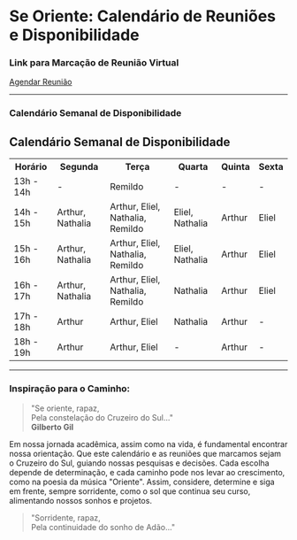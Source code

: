 # Se Oriente: Calendário de Reuniões e Disponibilidade

### Link para Marcação de Reunião Virtual
[Agendar Reunião](https://calendly.com/miguel-oliveira-jr/meet)

---

### Calendário Semanal de Disponibilidade

## Calendário Semanal de Disponibilidade

<table>
  <tr>
    <th>Horário</th>
    <th>Segunda</th>
    <th>Terça</th>
    <th>Quarta</th>
    <th>Quinta</th>
    <th>Sexta</th>
  </tr>
  <tr>
    <td>13h - 14h</td>
    <td>-</td>
    <td>Remildo</td>
    <td>-</td>
    <td>-</td>
    <td>-</td>
  </tr>
  <tr>
    <td>14h - 15h</td>
    <td>Arthur, Nathalia</td>
    <td>Arthur, Eliel, Nathalia, Remildo</td>
    <td>Eliel, Nathalia</td>
    <td>Arthur</td>
    <td>Eliel</td>
  </tr>
  <tr>
    <td>15h - 16h</td>
    <td>Arthur, Nathalia</td>
    <td>Arthur, Eliel, Nathalia, Remildo</td>
    <td>Eliel, Nathalia</td>
    <td>Arthur</td>
    <td>Eliel</td>
  </tr>
  <tr>
    <td>16h - 17h</td>
    <td>Arthur, Nathalia</td>
    <td>Arthur, Eliel, Nathalia, Remildo</td>
    <td>Nathalia</td>
    <td>Arthur</td>
    <td>Eliel</td>
  </tr>
  <tr>
    <td>17h - 18h</td>
    <td>Arthur</td>
    <td>Arthur, Eliel</td>
    <td>Nathalia</td>
    <td>Arthur</td>
    <td>-</td>
  </tr>
  <tr>
    <td>18h - 19h</td>
    <td>Arthur</td>
    <td>Arthur, Eliel</td>
    <td>-</td>
    <td>Arthur</td>
    <td>-</td>
  </tr>
</table>

---

### Inspiração para o Caminho:

> "Se oriente, rapaz,  
> Pela constelação do Cruzeiro do Sul..."  
> **Gilberto Gil**

Em nossa jornada acadêmica, assim como na vida, é fundamental encontrar nossa orientação. Que este calendário e as reuniões que marcamos sejam o Cruzeiro do Sul, guiando nossas pesquisas e decisões. Cada escolha depende de determinação, e cada caminho pode nos levar ao crescimento, como na poesia da música "Oriente". Assim, considere, determine e siga em frente, sempre sorridente, como o sol que continua seu curso, alimentando nossos sonhos e projetos.

> "Sorridente, rapaz,  
> Pela continuidade do sonho de Adão..."
